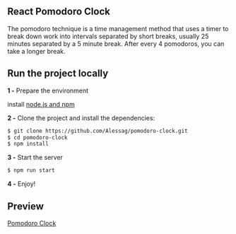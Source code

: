 ## React Pomodoro Clock

The pomodoro technique is a time management method that uses a timer to break down work into intervals separated by short breaks, usually 25 minutes separated by a 5 minute break. After every 4 pomodoros, you can take a longer break.

## Run the project locally

**1 -** Prepare the environment

install [node.js and npm](https://docs.npmjs.com/downloading-and-installing-node-js-and-npm)

**2 -** Clone the project and install the dependencies:

```sh
$ git clone https://github.com/Alessag/pomodoro-clock.git
$ cd pomodoro-clock
$ npm install
```

**3 -** Start the server

```sh
$ npm run start
```

**4 -** Enjoy!

## Preview

[Pomodoro Clock](https://pomodoro-clock-35364.web.app/)
